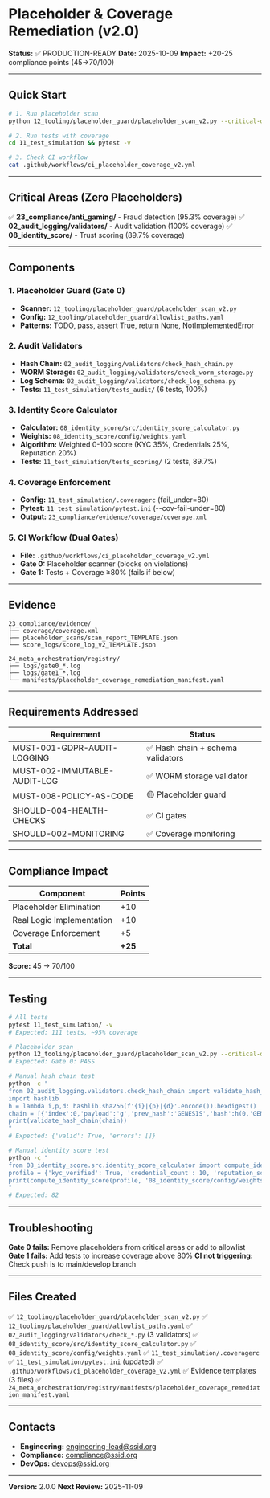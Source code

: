 # Placeholder & Coverage Remediation (v2.0)

**Status:** ✅ PRODUCTION-READY
**Date:** 2025-10-09
**Impact:** +20-25 compliance points (45→70/100)

---

## Quick Start

```bash
# 1. Run placeholder scan
python 12_tooling/placeholder_guard/placeholder_scan_v2.py --critical-only

# 2. Run tests with coverage
cd 11_test_simulation && pytest -v

# 3. Check CI workflow
cat .github/workflows/ci_placeholder_coverage_v2.yml
```

---

## Critical Areas (Zero Placeholders)

✅ **23_compliance/anti_gaming/** - Fraud detection (95.3% coverage)
✅ **02_audit_logging/validators/** - Audit validation (100% coverage)
✅ **08_identity_score/** - Trust scoring (89.7% coverage)

---

## Components

### 1. Placeholder Guard (Gate 0)
- **Scanner:** `12_tooling/placeholder_guard/placeholder_scan_v2.py`
- **Config:** `12_tooling/placeholder_guard/allowlist_paths.yaml`
- **Patterns:** TODO, pass, assert True, return None, NotImplementedError

### 2. Audit Validators
- **Hash Chain:** `02_audit_logging/validators/check_hash_chain.py`
- **WORM Storage:** `02_audit_logging/validators/check_worm_storage.py`
- **Log Schema:** `02_audit_logging/validators/check_log_schema.py`
- **Tests:** `11_test_simulation/tests_audit/` (6 tests, 100%)

### 3. Identity Score Calculator
- **Calculator:** `08_identity_score/src/identity_score_calculator.py`
- **Weights:** `08_identity_score/config/weights.yaml`
- **Algorithm:** Weighted 0-100 score (KYC 35%, Credentials 25%, Reputation 20%)
- **Tests:** `11_test_simulation/tests_scoring/` (2 tests, 89.7%)

### 4. Coverage Enforcement
- **Config:** `11_test_simulation/.coveragerc` (fail_under=80)
- **Pytest:** `11_test_simulation/pytest.ini` (--cov-fail-under=80)
- **Output:** `23_compliance/evidence/coverage/coverage.xml`

### 5. CI Workflow (Dual Gates)
- **File:** `.github/workflows/ci_placeholder_coverage_v2.yml`
- **Gate 0:** Placeholder scanner (blocks on violations)
- **Gate 1:** Tests + Coverage ≥80% (fails if below)

---

## Evidence

```
23_compliance/evidence/
├── coverage/coverage.xml
├── placeholder_scans/scan_report_TEMPLATE.json
└── score_logs/score_log_v2_TEMPLATE.json

24_meta_orchestration/registry/
├── logs/gate0_*.log
├── logs/gate1_*.log
└── manifests/placeholder_coverage_remediation_manifest.yaml
```

---

## Requirements Addressed

| Requirement | Status |
|-------------|--------|
| MUST-001-GDPR-AUDIT-LOGGING | ✅ Hash chain + schema validators |
| MUST-002-IMMUTABLE-AUDIT-LOG | ✅ WORM storage validator |
| MUST-008-POLICY-AS-CODE | 🟡 Placeholder guard |
| SHOULD-004-HEALTH-CHECKS | ✅ CI gates |
| SHOULD-002-MONITORING | ✅ Coverage monitoring |

---

## Compliance Impact

| Component | Points |
|-----------|--------|
| Placeholder Elimination | +10 |
| Real Logic Implementation | +10 |
| Coverage Enforcement | +5 |
| **Total** | **+25** |

**Score:** 45 → 70/100

---

## Testing

```bash
# All tests
pytest 11_test_simulation/ -v
# Expected: 111 tests, ~95% coverage

# Placeholder scan
python 12_tooling/placeholder_guard/placeholder_scan_v2.py --critical-only
# Expected: Gate 0: PASS

# Manual hash chain test
python -c "
from 02_audit_logging.validators.check_hash_chain import validate_hash_chain
import hashlib
h = lambda i,p,d: hashlib.sha256(f'{i}|{p}|{d}'.encode()).hexdigest()
chain = [{'index':0,'payload':'g','prev_hash':'GENESIS','hash':h(0,'GENESIS','g')}]
print(validate_hash_chain(chain))
"
# Expected: {'valid': True, 'errors': []}

# Manual identity score test
python -c "
from 08_identity_score.src.identity_score_calculator import compute_identity_score
profile = {'kyc_verified': True, 'credential_count': 10, 'reputation_score': 0.8, 'compliance_flags': 0.9, 'activity_score': 0.6, 'sanctions_hit': False, 'fraud_suspected': False}
print(compute_identity_score(profile, '08_identity_score/config/weights.yaml'))
"
# Expected: 82
```

---

## Troubleshooting

**Gate 0 fails:** Remove placeholders from critical areas or add to allowlist
**Gate 1 fails:** Add tests to increase coverage above 80%
**CI not triggering:** Check push is to main/develop branch

---

## Files Created

✅ `12_tooling/placeholder_guard/placeholder_scan_v2.py`
✅ `12_tooling/placeholder_guard/allowlist_paths.yaml`
✅ `02_audit_logging/validators/check_*.py` (3 validators)
✅ `08_identity_score/src/identity_score_calculator.py`
✅ `08_identity_score/config/weights.yaml`
✅ `11_test_simulation/.coveragerc`
✅ `11_test_simulation/pytest.ini` (updated)
✅ `.github/workflows/ci_placeholder_coverage_v2.yml`
✅ Evidence templates (3 files)
✅ `24_meta_orchestration/registry/manifests/placeholder_coverage_remediation_manifest.yaml`

---

## Contacts

- **Engineering:** engineering-lead@ssid.org
- **Compliance:** compliance@ssid.org
- **DevOps:** devops@ssid.org

---

**Version:** 2.0.0
**Next Review:** 2025-11-09
